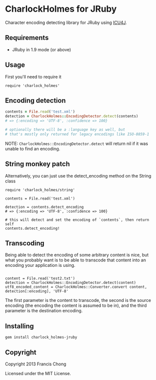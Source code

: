 # CharlockHolmes for JRuby

Character encoding detecting library for JRuby using [ICU4J](http://site.icu-project.org/).

## Requirements

- JRuby in 1.9 mode (or above)

## Usage

First you'll need to require it

```
require 'charlock_holmes'
```

## Encoding detection

```ruby
contents = File.read('test.xml')
detection = CharlockHolmes::EncodingDetector.detect(contents)
# => {:encoding => 'UTF-8', :confidence => 100}

# optionally there will be a :language key as well, but
# that's mostly only returned for legacy encodings like ISO-8859-1
```

NOTE: ```CharlockHolmes::EncodingDetector.detect``` will return nil if it was unable to find an encoding.

## String monkey patch

Alternatively, you can just use the detect_encoding method on the String class

```
require 'charlock_holmes/string'

contents = File.read('test.xml')

detection = contents.detect_encoding
# => {:encoding => 'UTF-8', :confidence => 100}

# this will detect and set the encoding of `contents`, then return self
contents.detect_encoding!
```

## Transcoding

Being able to detect the encoding of some arbitrary content is nice, but what you probably want is to be able to transcode that content into an encoding your application is using.

```

content = File.read('test2.txt')
detection = CharlockHolmes::EncodingDetector.detect(content)
utf8_encoded_content = CharlockHolmes::Converter.convert content, detection[:encoding], 'UTF-8'
```

The first parameter is the content to transcode, the second is the source encoding (the encoding the content is assumed to be in), and the third parameter is the destination encoding.

## Installing

```
gem install charlock_holmes-jruby
```

## Copyright

Copyright 2013 Francis Chong

Licensed under the MIT License.
